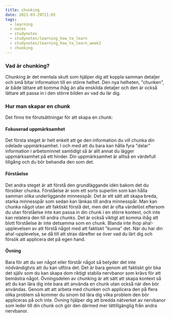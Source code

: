 ```yaml
---
title: chunking
date: 2021-03-29T21:03
tags: 
  - learning
  - notes
  - studynotes
  - studynotes/learning_how_to_learn
  - studynotes/learning_how_to_learn_week2
  - chunking
---
```


### Vad är chunking?
Chunking är det mentala skutt som hjälper dig att koppla samman detaljer och små
bitar information till en större helhet. Den nya helheten, "chunken", är både
lättare att komma ihåg än alla enskilda detaljer och den är också lättare att
passa in i den större bilden av vad du lär dig.

### Hur man skapar en chunk
Det finns tre förutsättningar för att skapa en chunk:

#### Fokuserad uppmärksamhet 
Det första steget är helt enkelt att ge den information du vill chunka din
odelade uppmärksamhet. I och med att du bara kan hålla fyra "delar" information
i arbetsminnet samtidigt så är allt annat du lägger uppmärksamhet på ett hinder.
Din uppmärksamhet är alltså en värdefull tillgång och du bör behandla den som
det.

#### Förståelse
Det andra steget är att förstå den grundläggande idén bakom det du försöker
chunka. Förståelse är som ett sorts superlim som kan hålla samman olika
underliggande minnesspår. Det är ett sätt att skapa breda, starka
minnesspår som sedan kan länkas till andra minnesspår. Man kan
chunka något utan att faktiskt förstå det, men det är ofta värdelöst eftersom du
utan förståelse inte kan passa in din chunk i en större kontext, och inte kan
relatera den till andra chunks. Det är också viktigt att komma ihåg att blott
förståelse är inte detsamma som en chunk. Blanda inte ihop aha!-upplevelsen av
att förstå något med att faktiskt "kunna" det. När du har din aha!-upplevelse,
se då till att strax därefter se över vad du lärt dig och försök att applicera
det på egen hand.

#### Övning
Bara för att du ser något eller förstår något så betyder det inte nödvändigtvis
att du kan utföra det. Det är bara genom att faktiskt gör bka det själv som du kan
skapa dom riktigt stabila nervbanor som krävs för att bemästra något.
Övningsdelen av chunking är att sätt att skapa kontext så att du kan lära dig
inte bara att använda en chunk utan också när den bör användas. Genom att att
arbeta med chunken och applicera den på flera olika problem så kommer du sinom
tid lära dig vilka problem den bör appliceras på och inte. Övning hjälper dig
att bredda nätverket av nervbanor som leder till din chunk och gör den därmed
mer lättillgänglig från andra nervbanor.
